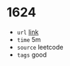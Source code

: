 # 1624
- `url` [link](https://leetcode.com/problems/largest-substring-between-two-equal-characters/description/?envType=daily-question&envId=2023-12-31)
- `time` 5m
- `source` leetcode
- `tags` good

